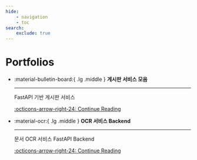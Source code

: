 ```yaml
---
hide:
    - navigation
    - toc
search:
    exclude: true
---
```


# Portfolios

<div class="grid cards" markdown>

- :material-bulletin-board:{ .lg .middle } **게시판 서비스 모음**

    ---

    FastAPI 기반 게시판 서비스  

    [:octicons-arrow-right-24: Continue Reading](./board.md)

- :material-ocr:{ .lg .middle } **OCR 서비스 Backend**

    ---

    문서 OCR 서비스 FastAPI Backend  

    [:octicons-arrow-right-24: Continue Reading](./ocr.md)

</div>
